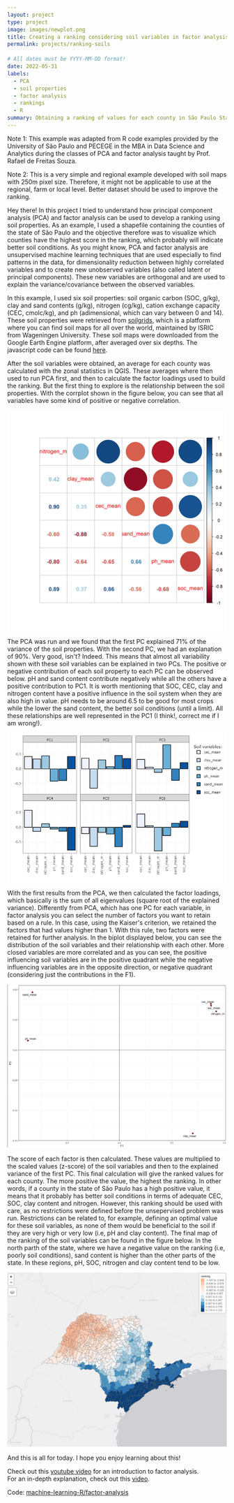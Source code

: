 ```yaml
---
layout: project
type: project
image: images/newplot.png
title: Creating a ranking considering soil variables in factor analysis
permalink: projects/ranking-soils

# All dates must be YYYY-MM-DD format!
date: 2022-05-31
labels:
  - PCA
  - soil properties
  - factor analysis
  - rankings
  - R 
summary: Obtaining a ranking of values for each county in São Paulo State using soil variables in an unsupervised problem (factor analysis by principal component analysis (PCA)).
---
```


Note 1: This example was adapted from R code examples provided by the University of São Paulo and PECEGE in the MBA in Data Science and Analytics during the classes of PCA and factor analysis taught by Prof. Rafael de Freitas Souza.

Note 2: This is a very simple and regional example developed with soil maps with 250m pixel size. Therefore, it might not be applicable to use at the regional, farm or local level. Better dataset should be used to improve the ranking. 

Hey there! In this project I tried to understand how principal component analysis (PCA) and factor analysis can be used to develop a ranking using soil properties. As an example, I used a shapefile containing the counties of the state of São Paulo and the objective therefore was to visualize which counties have the highest score in the ranking, which probably will indicate better soil conditions. As you might know, PCA and factor analysis are unsupervised machine learning techniques that are used especially to find patterns in the data, for dimensionality reduction between highly correlated variables and to create new unobserved variables (also called latent or principal components). These new variables are orthogonal and are used to explain the variance/covariance between the observed variables.  

In this example, I used six soil properties: soil organic carbon (SOC, g/kg), clay and sand contents (g/kg), nitrogen (cg/kg), cation exchange capacity (CEC, cmolc/kg), and ph (adimensional, which can vary between 0 and 14). These soil properties were retrieved from [soilgrids](https://soilgrids.org/), which is a platform where you can find soil maps for all over the world, maintained by ISRIC from Wageningen University. These soil maps were downloaded from the Google Earth Engine platform, after averaged over six depths. The javascript code can be found [here](https://github.com/neli12/machine-learning-R/blob/main/factor-analysis/download_soilgrids_gee.js).  

After the soil variables were obtained, an average for each county was calculated with the zonal statistics in QGIS. These averages where then used to run PCA first, and then to calculate the factor loadings used to build the ranking. But the first thing to explore is the relationship between the soil properties. With the corrplot shown in the figure below, you can see that all variables have some kind of positive or negative correlation.  

<img class="ui image" src="../images/corrplot.jpeg">  

The PCA was run and we found that the first PC explained 71% of the variance of the soil properties. With the second PC, we had an explanation of 90%. Very good, isn't? Indeed. This means that almost all variability shown with these soil variables can be explained in two PCs. The positive or negative contribution of each soil property to each PC can be observed below. pH and sand content contribute negatively while all the others have a positive contribution to PC1. It is worth mentioning that SOC, CEC, clay and nitrogen content have a positive influence in the soil system when they are also high in value. pH needs to be around 6.5 to be good for most crops while the lower the sand content, the better soil conditions (until a limit). All these relationships are well represented in the PC1 (I think!, correct me if I am wrong!).  

<img class="ui image" src="../images/newplot.png">  

With the first results from the PCA, we then calculated the factor loadings, which basically is the sum of all eigenvalues (square root of the explained variance). Differently from PCA, which has one PC for each variable, in factor analysis you can select the number of factors you want to retain based on a rule. In this case, using the Kaiser's criterion, we retained the factors that had values higher than 1. With this rule, two factors were retained for further analysis. In the biplot displayed below, you can see the distribution of the soil variables and their relationship with each other. More closed variables are more correlated and as you can see, the positive influencing soil variables are in the positive quadrant while the negative influencing variables are in the opposite direction, or negative quadrant (considering just the contributions in the F1).  

<img class="ui image" src="../images/biplot.PNG">  


The score of each factor is then calculated. These values are multiplied to the scaled values (z-score) of the soil variables and then to the explained variance of the first PC. This final calculation will give the ranked values for each county. The more positive the value, the highest the ranking. In other words, if a county in the state of São Paulo has a high positive value, it means that it probably has better soil conditions in terms of adequate CEC, SOC, clay content and nitrogen. However, this ranking should be used with care, as no restrictions were defined before the unsepervised problem was run. Restrictions can be related to, for example, defining an optimal value for these soil variables, as none of them would be beneficial to the soil if they are very high or very low (i.e, pH and clay content). The final map of the ranking of the soil variables can be found in the figure below. In the north parth of the state, where we have a negative value on the ranking (i.e, poorly soil conditions), sand content is higher than the other parts of the state. In these regions, pH, SOC, nitrogen and clay content tend to be low.   


<img class="ui image" src="../images/sp_ranking_II.PNG">  


And this is all for today. I hope you enjoy learning about this!  

Check out this [youtube video](https://www.youtube.com/watch?v=WV_jcaDBZ2I) for an introduction to factor analysis.  
For an in-depth explanation, check out this [video](https://www.youtube.com/watch?v=E6MfpNOy5Gw).  


Code: <a href="https://github.com/neli12/machine-learning-R/tree/main/factor-analysis"><i class="large github icon"></i>machine-learning-R/factor-analysis</a>




